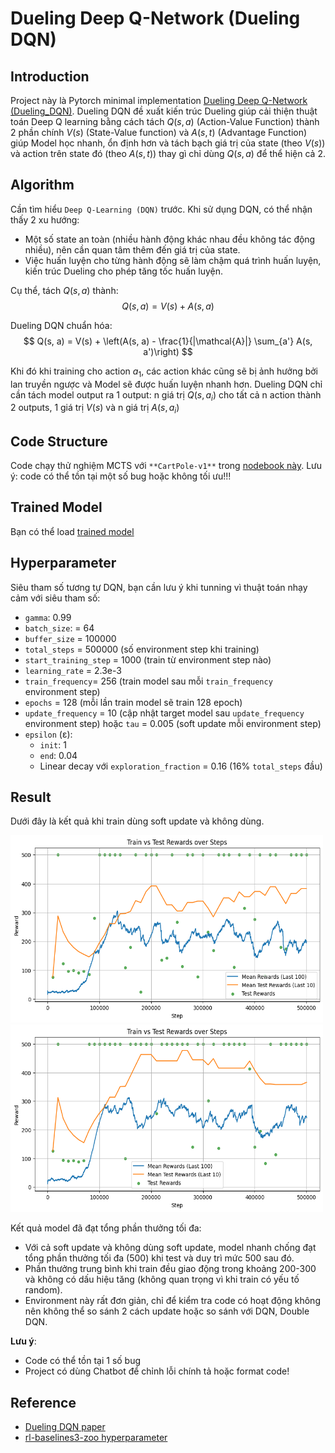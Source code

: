 # Dueling Deep Q-Network (Dueling DQN)

## Introduction

Project này là Pytorch minimal implementation [Dueling Deep Q-Network (Dueling_DQN)](https://arxiv.org/pdf/1511.06581). Dueling DQN đề xuất kiến trúc Dueling giúp cải thiện thuật toán Deep Q learning bằng cách tách $Q(s, a)$ (Action-Value Function) thành 2 phần chính $V(s)$ (State-Value function) và $A(s, t)$ (Advantage Function) giúp Model học nhanh, ổn định hơn và tách bạch giá trị của state (theo $V(s)$) và action trên state đó (theo $A(s, t)$) thay gì chỉ dùng $Q(s, a)$ để thể hiện cả 2.

## Algorithm

Cần tìm hiểu `Deep Q-Learning (DQN)` trước. Khi sử dụng DQN, có thể nhận thấy 2 xu hướng:
- Một số state an toàn (nhiều hành động khác nhau đều không tác động nhiều), nên cần quan tâm thêm đến giá trị của state.
- Việc huấn luyện cho từng hành động sẽ làm chậm quá trình huấn luyện, kiến trúc Dueling cho phép tăng tốc huấn luyện.

Cụ thể, tách $Q(s, a)$ thành:
$$
Q(s,a)=V(s)+A(s,a)
$$ 

Dueling DQN chuẩn hóa:
$$
Q(s, a) = V(s) + \left(A(s, a) - \frac{1}{|\mathcal{A}|} \sum_{a'} A(s, a')\right)
$$

Khi đó khi training cho action $a_1$, các action khác cũng sẽ bị ảnh hưởng bởi lan truyền ngược và Model sẽ được huấn luyện nhanh hơn. Dueling DQN chỉ cần tách model output ra 1 output: n giá trị $Q(s, a_i)$ cho tất cả n action thành 2 outputs, 1 giá trị $V(s)$ và n giá trị $A(s, a_i)$

## Code Structure

Code chạy thử nghiệm MCTS với `**CartPole-v1**` trong [nodebook này](Dueling_DQN.ipynb). Lưu ý: code có thể tồn tại một số bug hoặc không tối ưu!!!

## Trained Model

Bạn có thể load [trained model](trained_model)

## Hyperparameter
Siêu tham số tương tự DQN, bạn cần lưu ý khi tunning vì thuật toán nhạy cảm với siêu tham số:
- `gamma`: 0.99
- `batch_size`: = 64
- `buffer_size` = 100000
- `total_steps` = 500000 (số environment step khi training)
- `start_training_step` = 1000 (train từ environment step nào)
- `learning_rate` = 2.3e-3
- `train_frequency`= 256 (train model sau mỗi `train_frequency` environment step)
- `epochs` = 128 (mỗi lần train model sẽ train 128 epoch)
- `update_frequency` = 10 (cập nhật target model sau `update_frequency` environment step) hoặc `tau` = 0.005 (soft update mỗi environment step)
- `epsilon` (ε):
    - `init`: 1
    - `end`: 0.04
    - Linear decay với `exploration_fraction` = 0.16 (16% `total_steps` đầu)

## Result

Dưới đây là kết quả khi train dùng soft update và không dùng.

<p float="left">
  <img src="figure\soft_update.png" alt="soft update" width="500" height="300"/>
  <img src="figure\no_soft_update.png" alt="no soft update" width="500" height="300"/>
</p>

Kết quả model đã đạt tổng phần thưởng tối đa:
- Với cả soft update và không dùng soft update, model nhanh chống đạt tổng phần thưởng tối đa (500) khi test và duy trì mức 500 sau đó.
- Phần thưởng trung bình khi train đều giao động trong khoảng 200-300 và không có dấu hiệu tăng (không quan trọng vì khi train có yếu tố random).
- Environment này rất đơn giản, chỉ để kiểm tra code có hoạt động không nên không thể so sánh 2 cách update hoặc so sánh với DQN, Double DQN.

**Lưu ý**:
- Code có thể tồn tại 1 số bug
- Project có dùng Chatbot để chỉnh lỗi chính tả hoặc format code!

## Reference
- [Dueling DQN paper](https://arxiv.org/pdf/1511.06581)
- [rl-baselines3-zoo hyperparameter](https://github.com/DLR-RM/rl-baselines3-zoo/blob/master/hyperparams/dqn.yml)